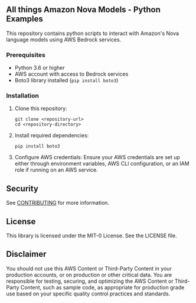## All things Amazon Nova Models - Python Examples

This repository contains python scripts to interact with Amazon's Nova language models using AWS Bedrock services.

### Prerequisites

- Python 3.6 or higher
- AWS account with access to Bedrock services
- Boto3 library installed (`pip install boto3`)

### Installation

1. Clone this repository:
   ```
   git clone <repository-url>
   cd <repository-directory>
   ```

2. Install required dependencies:
   ```
   pip install boto3
   ```

3. Configure AWS credentials:
   Ensure your AWS credentials are set up either through environment variables, AWS CLI configuration, or an IAM role if running on an AWS service.
 
## Security

See [CONTRIBUTING](CONTRIBUTING.md#security-issue-notifications) for more information.


## License

This library is licensed under the MIT-0 License. See the LICENSE file.

## Disclaimer

You should not use this AWS Content or Third-Party Content in your production accounts, or on production or other critical data. You are responsible for testing, securing, and optimizing the AWS Content or Third-Party Content, such as sample code, as appropriate for production grade use based on your specific quality control practices and standards.
